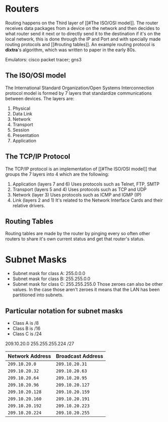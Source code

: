# Routers
Routing happens on the Third layer of [[#The ISO/OSI model]]. The router receives data packages from a device on the network and then decides to what router send it next or to directly send it to the destination if it's on the local network, this is done through the IP and Port and with specially made routing protocols and [[#routing tables]]. An example routing protocol is **dixtra**'s algorithm, which was written to paper in the early 80s.

Emulators: cisco packet tracer; gns3
## The ISO/OSI model
The International Standard Organization/Open Systems Interconnection protocol model is formed by 7 layers that standardize communications between devices.
The layers are:
1. Physical
2. Data Link
3. Network
4. Transport
5. Session
6. Presentation
7. Application
## The TCP/IP Protocol
The TCP/IP protocol is an implementation of [[#The ISO/OSI model]] that groups the 7 layers into 4 which are the following:
1. Application (layers 7 and 6)
   Uses protocols such as Telnet, FTP, SMTP
2. Transport (layers 5 and 4)
   Uses protocols such as TCP and UDP
3. Network (layer 3)
   Uses protocols such as ICMP and IGMP (IP)
4. Link (layers 2 and 1)
   It's related to the Network Interface Cards and their relative drivers.
## Routing Tables
Routing tables are made by the router by pinging every so often other routers to share it's own current status and get that router's status.

# Subnet Masks
- Subnet mask for class A: 255.0.0.0
- Subnet mask for class B: 255.255.0.0
- Subnet mask for class C: 255.255.255.0
Those zeroes can also be other values. In the case those aren't zeroes it means that the LAN has been partitioned into subnets.
## Particular notation for subnet masks
- Class A is /8
- Class B is /16
- Class C is /24

209.10.20.0
255.255.255.224  /27

| Network Address | Broadcast Address |
| :-------------- | :---------------- |
| `209.10.20.0`     | `209.10.20.31`      |
| `209.10.20.32`    | `209.10.20.63`      |
| `209.10.20.64`    | `209.10.20.95`      |
| `209.10.20.96`    | `209.10.20.127`     |
| `209.10.20.128`   | `209.10.20.159`     |
| `209.10.20.160`   | `209.10.20.191`     |
| `209.10.20.192`   | `209.10.20.223`     |
| `209.10.20.224`   | `209.10.20.255`     |
